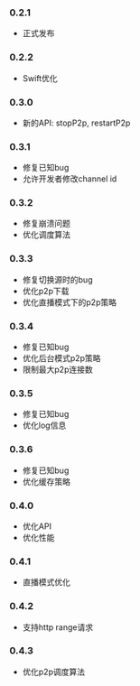 
### 0.2.1
- 正式发布

### 0.2.2
- Swift优化

### 0.3.0
- 新的API: stopP2p, restartP2p 

### 0.3.1
- 修复已知bug
- 允许开发者修改channel id

### 0.3.2
- 修复崩溃问题
- 优化调度算法

### 0.3.3
- 修复切换源时的bug
- 优化p2p下载
- 优化直播模式下的p2p策略

### 0.3.4
- 修复已知bug
- 优化后台模式p2p策略
- 限制最大p2p连接数

### 0.3.5
- 修复已知bug
- 优化log信息

### 0.3.6
- 修复已知bug
- 优化缓存策略

### 0.4.0
- 优化API
- 优化性能

### 0.4.1
- 直播模式优化

### 0.4.2
- 支持http range请求

### 0.4.3
- 优化p2p调度算法